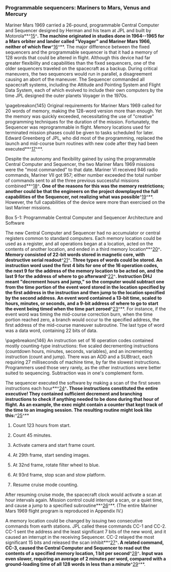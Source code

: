 ### Programmable sequencers: Mariners to Mars, Venus and Mercury

Mariner Mars 1969 carried a 26-pound, programmable Central
Computer and Sequencer designed by Herman and his team at JPL and built
by Motorola**^[15](Source5.html)^**. The machine originated in studies
done in 1964--1965 for a Mars orbiter and lander called "Voyager" and
Mariner Mars 1966, neither of which flew**^[16](Source5.html)^**. The
major difference between the fixed sequencers and the programmable
sequencer is that it had a memory of 128 words that could be altered in
flight. Although this device had far greater flexibility and
capabilities than the fixed sequencers, one of the older sequencers
traveled on the spacecraft as a backup. During critical maneuvers, the
two sequencers would run in parallel, a disagreement causing an abort of
the maneuver. The Sequencer commanded all spacecraft systems, including
the Attitude and Pointing System and Flight Data System, each of which
evolved to include their own computers by the time JPL designed the
outer planets Voyager in the 1970s.

\pagebreakon{145} Original requirements for Mariner Mars 1969 called for 20
words of memory, making the 128-word version more than enough. Yet the
memory was quickly exceeded, necessitating the use of "creative"
programming techniques for the duration of the mission. Fortunately, the
Sequencer was reprogrammable in flight. Memory locations used for
terminated mission phases could be given to tasks scheduled for later.
Edward Greenberg of JPL, who did most of the programming, replaced the
launch and mid-course burn routines with new code after they had been
executed**^[17](Source5.html)^**.

Despite the autonomy and flexibility gained by using the programmable
Central Computer and Sequencer, the two Mariner Mars 1969 missions were
the "most commanded" to that date. Mariner VI received 946 radio
commands, Mariner VII got 957; either number exceeded the total number
of commands sent to all the three previous successful missions
combined**^[18](Source5.html)^**. One of the reasons for this was the
memory restrictions; another could be that the engineers on the project
downplayed the full capabilities of the Sequencer, not realizing what
was possible**^[19](Source5.html)^**. However, the full capabilities of
the device were more than exercised on the last Mariner missions.

<div class="inbox">Box 5-1: Programmable Central Computer and Sequencer Architecture and Software

The new Central Computer and Sequencer had no accumulator or central
registers common to standard computers. Each memory location could be
used as a register, and all operations began at a location, acted on the
contents of another location, and ended in a third memory
location**^[20](Source5.html)^**. Memory consisted of 22-bit words
stored in magnetic core, with destructive serial
readout**^[21](Source5.html)^**. Three types of words could be stored.
An instruction word used the first 4 bits for one of the 16 operation
codes, the next 9 for the address of the memory location to be acted on,
and the last 9 for the address of where to go
afterward**^[22](Source5.html)^**. Instruction DHJ meant "decrement
hours and jump," so the computer would subtract one from the time
portion of the event word stored in the location specified by the first
address in the instruction and then jump to the location specified by
the second address. An event word contained a 13-bit time, scaled to
hours, minutes, or seconds, and a 9-bit address of where to go to start
the event being timed when the time part zeroed**^[23](Source5.html)^**.
For instance, if the event word was timing the mid-course correction
burn, when the time portion reached zero, a branch would occur to the
specified address, the first address of the mid-course maneuver
subroutine. The last type of word was a data word, containing 22 bits of
data.

\pagebreakon{146} An instruction set of 16 operation codes contained mostly
counting-type instructions: five scaled decrementing instructions
(countdown hours, minutes, seconds, variables), and an incrementing
instruction (count and jump). There was an ADD and a SUBtract, each
requiring 27 milliseconds of machine time, by far the slowest
instructions. Programmers used those very rarely, as the other
instructions were better suited to sequencing. Subtraction was in one's
complement form.

The sequencer executed the software by making a scan of the first seven
instructions each hour**^[24](Source5.html)^**. Those instructions
constituted the entire executive! They contained sufficient decrement
and branching instructions to check if anything needed to be done during
that hour of flight. As an example, the exec might contain a counter
that kept track of the time to an imaging session. The resulting routine
might look like this:**^[25](Source5.html)^**

1. Count 123 hours from start.

2. Count 45 minutes.

3. Activate camera and start frame count.

4. At 29th frame, start sending images.

5. At 32nd frame, rotate filter wheel to blue.

6. At 93rd frame, stop scan and stow platform.

7. Resume cruise mode counting.

After resuming cruise mode, the spacecraft clock would activate a scan
at hour intervals again. Mission control could interrupt a scan, or a
quiet time, and cause a jump to a specified
subroutine**^[26](Source5.html)^**. (The entire Mariner Mars 1969 flight
program is reproduced in Appendix IV.)

A memory location could be changed by issuing two consecutive commands
from earth stations. JPL called these commands CC-1 and CC-2. CC-1 sent
the address and the least significant 7 bits of the new word, and it
caused an interrupt in the receiving Sequencer. CC-2 relayed the most
significant 15 bits and released the scan
inhibit**^[27](Source5.html)^**. A related command, CC-3, caused the
Central Computer and Sequencer to read out the contents of a specified
memory location, 1 bit per second**^[28](Source5.html)^**. Input was
even slower, requiring an average of 2 minutes per word, compared with a
ground-loading time of all 128 words in less than a
minute**^[29](Source5.html)^**.

</div>
